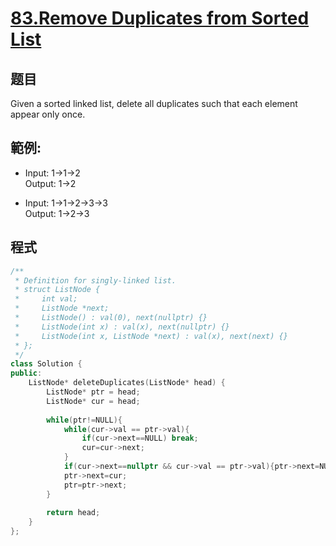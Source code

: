 # [83.Remove Duplicates from Sorted List](https://leetcode.com/problems/remove-duplicates-from-sorted-list/)

## 题目
Given a sorted linked list, delete all duplicates such that each element appear only once.


## 範例:

* Input: 1->1->2    
  Output: 1->2
 
* Input: 1->1->2->3->3    
  Output: 1->2->3
## 程式
```cpp
/**
 * Definition for singly-linked list.
 * struct ListNode {
 *     int val;
 *     ListNode *next;
 *     ListNode() : val(0), next(nullptr) {}
 *     ListNode(int x) : val(x), next(nullptr) {}
 *     ListNode(int x, ListNode *next) : val(x), next(next) {}
 * };
 */
class Solution {
public:
    ListNode* deleteDuplicates(ListNode* head) {
        ListNode* ptr = head;
        ListNode* cur = head;
        
        while(ptr!=NULL){
            while(cur->val == ptr->val){
                if(cur->next==NULL) break;
                cur=cur->next;
            }
            if(cur->next==nullptr && cur->val == ptr->val){ptr->next=NULL; break;}
            ptr->next=cur;
            ptr=ptr->next;
        }
        
        return head;
    }
};
```


